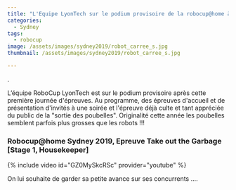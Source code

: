```yaml
---
title: "L'Equipe LyonTech sur le podium provisoire de la robocup@home à l'issu de sa première journée de compétition"
categories:
  - Sydney
tags:
  - robocup
image: /assets/images/sydney2019/robot_carree_s.jpg
thumbnail: /assets/images/sydney2019/robot_carree_s.jpg

---
```

.

L’équipe RoboCup LyonTech est sur le podium provisoire après cette première journée d'épreuves. Au programme, des épreuves d'accueil et de présentation d'invités à une soirée et l'épreuve déjà culte et tant appréciée du public de la "sortie des poubelles".
Originalité cette année les poubelles semblent parfois plus grosses que les robots !!!


### Robocup@home Sydney 2019, Epreuve Take out the Garbage [Stage 1, Housekeeper] ###

{% include video id="GZ0MySkcRSc" provider="youtube" %}

On lui souhaite de garder sa petite avance sur ses concurrents  ....
